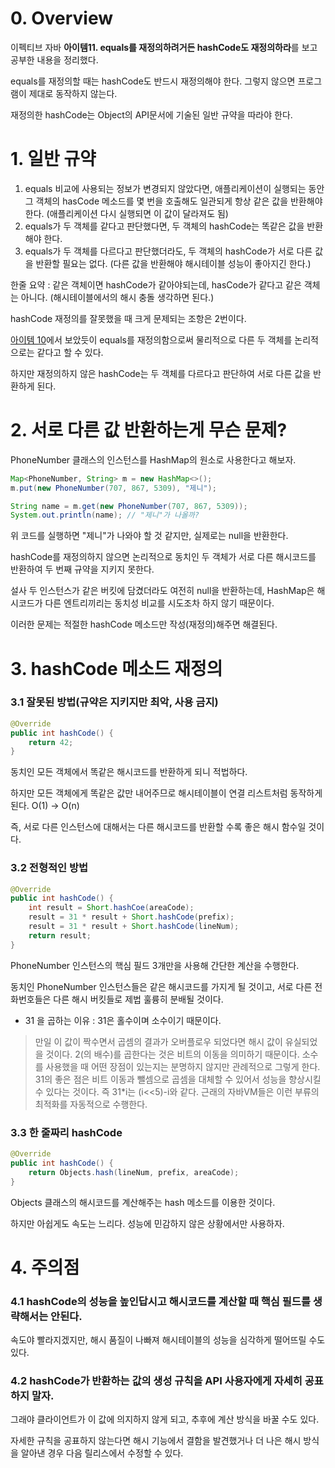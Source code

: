 # 0. Overview

이펙티브 자바 **아이템11. equals를 재정의하려거든 hashCode도 재정의하라**를 보고 공부한 내용을 정리했다.

equals를 재정의할 때는 hashCode도 반드시 재정의해야 한다. 그렇지 않으면 프로그램이 제대로 동작하지 않는다.

재정의한 hashCode는 Object의 API문서에 기술된 일반 규약을 따라야 한다.

# 1. 일반 규약

1. equals 비교에 사용되는 정보가 변경되지 않았다면, 애플리케이션이 실행되는 동안 그 객체의 hasCode 메소드를 몇 번을 호출해도
일관되게 항상 같은 값을 반환해야 한다. (애플리케이션 다시 실행되면 이 값이 달라져도 됨)
2. equals가 두 객체를 같다고 판단했다면, 두 객체의 hashCode는 똑같은 값을 반환해야 한다.
3. equals가 두 객체를 다르다고 판단했더라도, 두 객체의 hashCode가 서로 다른 값을 반환할 필요는 없다. (다른 값을 반환해야 해시테이블 성능이 좋아지긴 한다.)

한줄 요약 : 같은 객체이면 hashCode가 같아야되는데, hasCode가 같다고 같은 객체는 아니다. (해시테이블에서의 해시 충돌 생각하면 된다.)

hashCode 재정의를 잘못했을 때 크게 문제되는 조항은 2번이다.

[아이템 10](https://github.com/dolgodolah/TIL/blob/master/java/%EC%9D%B4%ED%8E%99%ED%8B%B0%EB%B8%8C%20%EC%9E%90%EB%B0%94/%EC%95%84%EC%9D%B4%ED%85%9C10.%20equals%EB%8A%94%20%EC%9D%BC%EB%B0%98%20%EA%B7%9C%EC%95%BD%EC%9D%84%20%EC%A7%80%EC%BC%9C%20%EC%9E%AC%EC%A0%95%EC%9D%98%ED%95%98%EB%9D%BC.md)에서 보았듯이 equals를 재정의함으로써 물리적으로 다른 두 객체를 논리적으로는 같다고 할 수 있다.

하지만 재정의하지 않은 hashCode는 두 객체를 다르다고 판단하여 서로 다른 값을 반환하게 된다.

# 2. 서로 다른 값 반환하는게 무슨 문제?

PhoneNumber 클래스의 인스턴스를 HashMap의 원소로 사용한다고 해보자.

```java
Map<PhoneNumber, String> m = new HashMap<>();
m.put(new PhoneNumber(707, 867, 5309), "제니");

String name = m.get(new PhoneNumber(707, 867, 5309));
System.out.println(name); // "제니"가 나올까?
```

위 코드를 실행하면 "제니"가 나와야 할 것 같지만, 실제로는 null을 반환한다.

hashCode를 재정의하지 않으면 논리적으로 동치인 두 객체가 서로 다른 해시코드를 반환하여 두 번째 규약을 지키지 못한다.

설사 두 인스턴스가 같은 버킷에 담겼더라도 여전히 null을 반환하는데, HashMap은 해시코드가 다른 엔트리끼리는 동치성 비교를 시도조차 하지 않기 때문이다.

이러한 문제는 적절한 hashCode 메소드만 작성(재정의)해주면 해결된다.

# 3. hashCode 메소드 재정의

### 3.1 잘못된 방법(규약은 지키지만 최악, 사용 금지)

```java
@Override
public int hashCode() {
    return 42;
}
```

동치인 모든 객체에서 똑같은 해시코드를 반환하게 되니 적법하다.

하지만 모든 객체에게 똑같은 값만 내어주므로 해시테이블이 연결 리스트처럼 동작하게 된다. O(1) -> O(n)

즉, 서로 다른 인스턴스에 대해서는 다른 해시코드를 반환할 수록 좋은 해시 함수일 것이다.

### 3.2 전형적인 방법

```java
@Override
public int hashCode() {
    int result = Short.hashCoe(areaCode);
    result = 31 * result + Short.hashCode(prefix);
    result = 31 * result + Short.hashCode(lineNum);
    return result;
}
```

PhoneNumber 인스턴스의 핵심 필드 3개만을 사용해 간단한 계산을 수행한다.

동치인 PhoneNumber 인스턴스들은 같은 해시코드를 가지게 될 것이고, 서로 다른 전화번호들은 다른 해시 버킷들로 제법 훌륭히 분배될 것이다.

- 31 을 곱하는 이유 : 31은 홀수이며 소수이기 때문이다.
> 만일 이 값이 짝수면서 곱셈의 결과가 오버플로우 되었다면 해시 값이 유실되었을 것이다. 2(의 배수)를 곱한다는 것은 비트의 이동을 의미하기 때문이다. 소수를 사용했을 때 어떤 장점이 있는지는 분명하지 않지만 관례적으로 그렇게 한다. 31의 좋은 점은 비트 이동과 뺄셈으로 곱셈을 대체할 수 있어서 성능을 향상시킬 수 있다는 것이다. 즉 31*i는 (i<<5)-i와 같다. 근래의 자바VM들은 이런 부류의 최적화를 자동적으로 수행한다.

### 3.3 한 줄짜리 hashCode

```java
@Override
public int hashCode() {
    return Objects.hash(lineNum, prefix, areaCode);
}
```

Objects 클래스의 해시코드를 계산해주는 hash 메소드를 이용한 것이다.

하지만 아쉽게도 속도는 느리다. 성능에 민감하지 않은 상황에서만 사용하자.

# 4. 주의점

### 4.1 hashCode의 성능을 높인답시고 해시코드를 계산할 때 핵심 필드를 생략해서는 안된다.

속도야 빨라지겠지만, 해시 품질이 나빠져 해시테이블의 성능을 심각하게 떨어뜨릴 수도 있다.

### 4.2 hashCode가 반환하는 값의 생성 규칙을 API 사용자에게 자세히 공표하지 말자.

그래야 클라이언트가 이 값에 의지하지 않게 되고, 추후에 계산 방식을 바꿀 수도 있다.

자세한 규칙을 공표하지 않는다면 해시 기능에서 결함을 발견했거나 더 나은 해시 방식을 알아낸 경우 다음 릴리스에서 수정할 수 있다.

